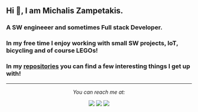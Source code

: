 ## Hi 👋, I am Michalis Zampetakis.

### A SW engineeer and sometimes Full stack Developer.
### In my free time I enjoy working with small SW projects, IoT, bicycling and of course LEGOs! 

### In my [repositories](https://github.com/mzampetakis?tab=repositories) you can find a few interesting things I get up with!

<hr>
<p align="center">
  <i>You can reach me at:</i>
  <p align="center">
    <a href="https://twitter.com/mzampetakis" alt="Twitter"><img src="https://github.com/mzampetakis/mzampetakis/master/assets/twitter-fill.svg"></a>
    <a href="https://www.linkedin.com/in/mzampetakis" alt="Linkedin"><img src="https://github.com/mzampetakis/mzampetakis/master/assets/linkedin-fill.svg"></a>
    <a href="http://mzampetakis.com" alt="My site"><img src="https://github.com/mzampetakis/mzampetakis/master/assets/external-link-line.svg"></a>
  </p>
</p>

